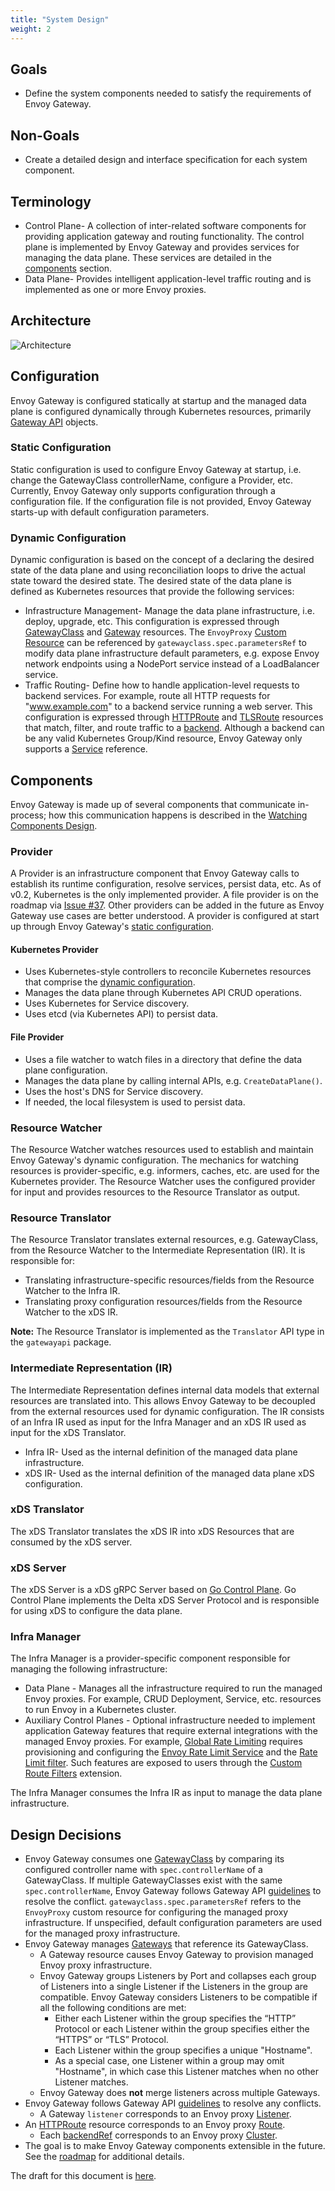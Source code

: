 ```yaml
---
title: "System Design"
weight: 2
---
```


## Goals

* Define the system components needed to satisfy the requirements of Envoy Gateway.

## Non-Goals

* Create a detailed design and interface specification for each system component.

## Terminology

* Control Plane- A collection of inter-related software components for providing application gateway and routing
  functionality. The control plane is implemented by Envoy Gateway and provides services for managing the data plane.
  These services are detailed in the [components](#components) section.
* Data Plane- Provides intelligent application-level traffic routing and is implemented as one or more Envoy proxies.

## Architecture

![Architecture](/img/architecture.png)

## Configuration

Envoy Gateway is configured statically at startup and the managed data plane is configured dynamically through
Kubernetes resources, primarily [Gateway API][gw_api] objects.

### Static Configuration

Static configuration is used to configure Envoy Gateway at startup, i.e. change the GatewayClass controllerName,
configure a Provider, etc. Currently, Envoy Gateway only supports configuration through a configuration file. If the
configuration file is not provided, Envoy Gateway starts-up with default configuration parameters.

### Dynamic Configuration

Dynamic configuration is based on the concept of a declaring the desired state of the data plane and using
reconciliation loops to drive the actual state toward the desired state. The desired state of the data plane is
defined as Kubernetes resources that provide the following services:

* Infrastructure Management- Manage the data plane infrastructure, i.e. deploy, upgrade, etc. This configuration is
  expressed through [GatewayClass][gc] and [Gateway][gw] resources. The `EnvoyProxy` [Custom Resource][cr] can be
  referenced by `gatewayclass.spec.parametersRef` to modify data plane infrastructure default parameters,
  e.g. expose Envoy network endpoints using a NodePort service instead of a LoadBalancer service.
* Traffic Routing- Define how to handle application-level requests to backend services. For example, route all HTTP
  requests for "www.example.com" to a backend service running a web server. This configuration is expressed through
  [HTTPRoute][hroute] and [TLSRoute][troute] resources that match, filter, and route traffic to a [backend][be].
  Although a backend can be any valid Kubernetes Group/Kind resource, Envoy Gateway only supports a [Service][svc]
  reference.

## Components

Envoy Gateway is made up of several components that communicate in-process; how this communication happens is described
in the [Watching Components Design][wcd].

### Provider

A Provider is an infrastructure component that Envoy Gateway calls to establish its runtime configuration, resolve
services, persist data, etc. As of v0.2, Kubernetes is the only implemented provider. A file provider is on the roadmap
via [Issue #37][]. Other providers can be added in the future as Envoy Gateway use cases are better understood. A
provider is configured at start up through Envoy Gateway's [static configuration](#static-configuration).

#### Kubernetes Provider

* Uses Kubernetes-style controllers to reconcile Kubernetes resources that comprise the
  [dynamic configuration](#dynamic-configuration).
* Manages the data plane through Kubernetes API CRUD operations.
* Uses Kubernetes for Service discovery.
* Uses etcd (via Kubernetes API) to persist data.

#### File Provider

* Uses a file watcher to watch files in a directory that define the data plane configuration.
* Manages the data plane by calling internal APIs, e.g. `CreateDataPlane()`.
* Uses the host's DNS for Service discovery.
* If needed, the local filesystem is used to persist data.

### Resource Watcher

The Resource Watcher watches resources used to establish and maintain Envoy Gateway's dynamic configuration. The
mechanics for watching resources is provider-specific, e.g. informers, caches, etc. are used for the Kubernetes
provider. The Resource Watcher uses the configured provider for input and provides resources to the Resource Translator
as output.

### Resource Translator

The Resource Translator translates external resources, e.g. GatewayClass, from the Resource Watcher to the Intermediate
Representation (IR). It is responsible for:

* Translating infrastructure-specific resources/fields from the Resource Watcher to the Infra IR.
* Translating proxy configuration resources/fields from the Resource Watcher to the xDS IR.

__Note:__ The Resource Translator is implemented as the `Translator` API type in the `gatewayapi` package.

### Intermediate Representation (IR)

The Intermediate Representation defines internal data models that external resources are translated into. This allows
Envoy Gateway to be decoupled from the external resources used for dynamic configuration. The IR consists of an Infra IR
used as input for the Infra Manager and an xDS IR used as input for the xDS Translator.

* Infra IR- Used as the internal definition of the managed data plane infrastructure.
* xDS IR- Used as the internal definition of the managed data plane xDS configuration.

### xDS Translator

The xDS Translator translates the xDS IR into xDS Resources that are consumed by the xDS server.

### xDS Server

The xDS Server is a xDS gRPC Server based on [Go Control Plane][go_cp]. Go Control Plane implements the Delta xDS Server
Protocol and is responsible for using xDS to configure the data plane.

### Infra Manager

The Infra Manager is a provider-specific component responsible for managing the following infrastructure:

* Data Plane - Manages all the infrastructure required to run the managed Envoy proxies. For example, CRUD Deployment,
  Service, etc. resources to run Envoy in a Kubernetes cluster.
* Auxiliary Control Planes - Optional infrastructure needed to implement application Gateway features that require
  external integrations with the managed Envoy proxies. For example, [Global Rate Limiting][grl] requires provisioning
  and configuring the [Envoy Rate Limit Service][rls] and the [Rate Limit filter][rlf]. Such features are exposed to
  users through the [Custom Route Filters][crf] extension.

The Infra Manager consumes the Infra IR as input to manage the data plane infrastructure.

## Design Decisions

* Envoy Gateway consumes one [GatewayClass][gc] by comparing its configured controller name with
  `spec.controllerName` of a GatewayClass. If multiple GatewayClasses exist with the same `spec.controllerName`, Envoy
  Gateway follows Gateway API [guidelines][gwapi_conflicts] to resolve the conflict.
  `gatewayclass.spec.parametersRef` refers to the `EnvoyProxy` custom resource for configuring the managed proxy
  infrastructure. If unspecified, default configuration parameters are used for the managed proxy infrastructure.
* Envoy Gateway manages [Gateways][gw] that reference its GatewayClass.
  * A Gateway resource causes Envoy Gateway to provision managed Envoy proxy infrastructure.
  * Envoy Gateway groups Listeners by Port and collapses each group of Listeners into a single Listener if the Listeners
    in the group are compatible. Envoy Gateway considers Listeners to be compatible if all the following conditions are
    met:
    * Either each Listener within the group specifies the “HTTP” Protocol or each Listener within the group specifies
      either the “HTTPS” or “TLS” Protocol.
    * Each Listener within the group specifies a unique "Hostname".
    * As a special case, one Listener within a group may omit "Hostname", in which case this Listener matches when no
      other Listener matches.
  * Envoy Gateway does __not__ merge listeners across multiple Gateways.
* Envoy Gateway follows Gateway API [guidelines][gwapi_conflicts] to resolve any conflicts.
  * A Gateway `listener` corresponds to an Envoy proxy [Listener][listener].
* An [HTTPRoute][hroute] resource corresponds to an Envoy proxy [Route][route].
  * Each [backendRef][be_ref] corresponds to an Envoy proxy [Cluster][cluster].
* The goal is to make Envoy Gateway components extensible in the future. See the [roadmap][] for additional details.

The draft for this document is [here][draft_design].

[gw_api]: https://gateway-api.sigs.k8s.io
[gc]: https://gateway-api.sigs.k8s.io/concepts/api-overview/#gatewayclass
[gw]: https://gateway-api.sigs.k8s.io/concepts/api-overview/#gateway
[hroute]: https://gateway-api.sigs.k8s.io/concepts/api-overview/#httproute
[troute]: https://gateway-api.sigs.k8s.io/concepts/api-overview/#tlsroute
[go_cp]: https://github.com/envoyproxy/go-control-plane
[grl]: https://www.envoyproxy.io/docs/envoy/latest/intro/arch_overview/other_features/global_rate_limiting
[rls]: https://github.com/envoyproxy/ratelimit
[rlf]: https://www.envoyproxy.io/docs/envoy/latest/api-v3/extensions/filters/http/ratelimit/v3/rate_limit.proto#envoy-v3-api-msg-extensions-filters-http-ratelimit-v3-ratelimit
[crf]: https://gateway-api.sigs.k8s.io/reference/spec/#gateway.networking.k8s.io/v1.HTTPRoute#filters-optional
[gwapi_conflicts]: https://gateway-api.sigs.k8s.io/concepts/guidelines/#conflicts
[listener]: https://www.envoyproxy.io/docs/envoy/latest/configuration/listeners/listeners#config-listeners
[route]: https://www.envoyproxy.io/docs/envoy/latest/api-v3/config/route/v3/route_components.proto#envoy-v3-api-msg-config-route-v3-route
[be_ref]: https://gateway-api.sigs.k8s.io/reference/spec/#gateway.networking.k8s.io/v1.HTTPRoute#backendrefs-optional
[cluster]: https://www.envoyproxy.io/docs/envoy/latest/api-v3/config/cluster/v3/cluster.proto#config-cluster-v3-cluster
[draft_design]: https://docs.google.com/document/d/1riyTPPYuvNzIhBdrAX8dpfxTmcobWZDSYTTB5NeybuY/edit
[cr]: https://kubernetes.io/docs/concepts/extend-kubernetes/api-extension/custom-resources/
[be]: https://gateway-api.sigs.k8s.io/reference/spec/#gateway.networking.k8s.io%2fv1.BackendObjectReference
[svc]: https://kubernetes.io/docs/concepts/services-networking/service/
[ wcd ]: ./watching
[Issue #37]: https://github.com/envoyproxy/gateway/issues/37
[roadmap]: ../contributions/roadmap
